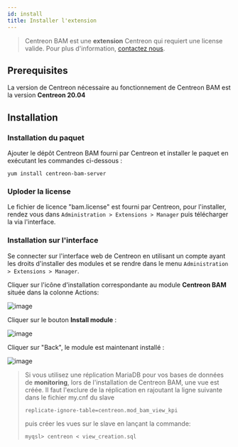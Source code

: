 ```yaml
---
id: install
title: Installer l'extension
---
```


> Centreon BAM est une **extension** Centreon qui requiert une license valide. Pour plus d'information,
> [contactez nous](sales@centreon.com).

## Prerequisites

La version de Centreon nécessaire au fonctionnement de Centreon BAM est la version  **Centreon 20.04**

## Installation

### Installation du paquet 

Ajouter le dépôt Centreon BAM fourni par Centreon et installer le paquet
en exécutant les commandes ci-dessous :

```
yum install centreon-bam-server
```

### Uploder la license 

Le fichier de licence "bam.license" est fourni par Centreon, pour
l'installer, rendez vous dans `Administration > Extensions > Manager` puis
télécharger la via l'interface.

### Installation sur l'interface

Se connecter sur l'interface web de Centreon en utilisant un compte
ayant les droits d'installer des modules et se rendre dans le menu
`Administration > Extensions > Manager`.

Cliquer sur l'icône d'installation correspondante au module **Centreon
BAM** située dans la colonne Actions:

![image](assets/service-mapping/installation/install_module_1.png)

Cliquer sur le bouton **Install module** :

![image](assets/service-mapping/installation/install_module_2.png)

Cliquer sur "Back", le module est maintenant installé :

![image](assets/service-mapping/installation/install_module_4.png)


> Si vous utilisez une réplication MariaDB pour vos bases de données de
> **monitoring**, lors de l'installation de Centreon BAM, une vue est
> créée. Il faut l'exclure de la réplication en rajoutant la ligne
> suivante dans le fichier my.cnf du slave
> ```
> replicate-ignore-table=centreon.mod_bam_view_kpi
> ```
> puis créer les vues sur le slave en lançant la commande:
> 
> ````
> myqsl> centreon < view_creation.sql 